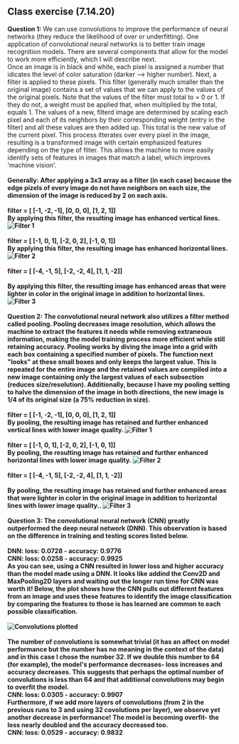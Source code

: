 ## Class exercise (7.14.20)
**Question 1:** We can use convolutions to improve the performance of neural networks (they reduce the likelihood of over or underfitting). One application of convolutional neural networks is to better train image recognition models. There are several components that allow for the model to work more efficiently, which I will describe next.
<br/>Once an image is in black and white, each pixel is assigned a number that idicates the level of color saturation (darker --> higher number). Next, a filter is applied to these pixels. This filter (generally much smaller than the original image) contains a set of values that we can apply to the values of the original pixels. Note that the values of the filter must total to = 0 or 1. If they do not, a weight must be applied that, when multiplied by the total, equals 1. The values of a new, filterd image are determined by scaling each pixel and each of its neighbors by their corresponding weight (entry in the filter) and all these values are then added up. This total is the new value of the current pixel. This process itterates over every pixel in the image, resulting is a transformed image with certain emphasized features depending on the type of filter. This allows the machine to more easily identify sets of features in images that match a label, which improves 'machine vision'.
<br/>
<br/>
<b/> **Generally:** After applying a 3x3 array as a filter (in each case) because the edge pizels of every image do not have neighbors on each size, the dimension of the image is reduced by 2 on each axis.
<br/>
<br/>
filter = [ [-1, -2, -1], [0, 0, 0], [1, 2, 1]]
<br/>
By applying this filter, the resulting image has enhanced vertical lines.
![Filter 1](https://aeraposo.github.io/Data-310-Public-Raposo/pool1.png)
<br/> 
<br/>
filter = [ [-1, 0, 1], [-2, 0, 2], [-1, 0, 1]]
<br/>
By applying this filter, the resulting image has enhanced horizontal lines.
![Filter 2](https://aeraposo.github.io/Data-310-Public-Raposo/pool2.png)
<br/> 
<br/>
filter = [ [-4, -1, 5], [-2, -2, 4], [1, 1, -2]]
<br/>
<br/>
By applying this filter, the resulting image has enhanced areas that were lighter in color in the original image in addition to horizontal lines.
![Filter 3](https://aeraposo.github.io/Data-310-Public-Raposo/pool3.png)
<br/>
<br/>
**Question 2:** The convolutional neural network also utilizes a filter method called pooling. Pooling decreases image resolution, which allows the machine to extract the features it needs while removing extraneous information, making the model training process more efficient while still retaining accuracy. Pooling works by diving the image into a grid with each box containing a specified number of pixels. The function next "looks" at these small boxes and only keeps the largest value. This is repeated for the entire image and the retained values are compiled into a new image containing only the largest values of each subsection (reduces size/resolution). Additionally, because I have my pooling setting to halve the dimension of the image in both directions, the new image is 1/4 of its original size (a 75% reduction in size).
<br/>
<br/>
filter = [ [-1, -2, -1], [0, 0, 0], [1, 2, 1]]
<br/>
By pooling, the resulting image has retained and further enhanced vertical lines with lower image quality.
![Filter 1](https://aeraposo.github.io/Data-310-Public-Raposo/stairs1.png)
<br/> 
<br/>
filter = [ [-1, 0, 1], [-2, 0, 2], [-1, 0, 1]]
<br/>
By pooling, the resulting image has retained and further enhanced horizontal lines with lower image quality.
![Filter 2](https://aeraposo.github.io/Data-310-Public-Raposo/stairs2.png)
<br/> 
<br/>
filter = [ [-4, -1, 5], [-2, -2, 4], [1, 1, -2]]
<br/>
<br/>
By pooling, the resulting image has retained and further enhanced areas that were lighter in color in the original image in addition to horizontal lines with lower image quality..
![Filter 3](https://aeraposo.github.io/Data-310-Public-Raposo/stairs3.png)
<br/>
<br/>
**Question 3:** The convolutional neural network (CNN) greatly outperformed the deep neural network (DNN). This observation is based on the difference in training and testing scores listed below.
<br/>
<br/>**DNN:** loss: 0.0728 - accuracy: 0.9776
<br/>**CNN:** loss: 0.0258 - accuracy: 0.9925
<br/> As you can see, using a CNN resulted in lower loss and higher accuracy than the model made using a DNN. It looks like addind the Conv2D and MaxPooling2D layers and waiting out the longer run time for CNN was worth it! Below, the plot shows how the CNN pulls out different features from an image and uses these features to identify the image classification by comparing the features to those is has learned are common to each possible classification.
<br/>
<br/>
![Convolutions plotted](https://aeraposo.github.io/Data-310-Public-Raposo/number_plot.png)
<br/>
<br/>
The number of convolutions is somewhat trivial (it has an affect on model performance but the number has no meaning in the context of the data) and in this case I chose the number 32. If we double this number to 64 (for example), the model's performance decreases- loss increases and accuracy decreases. This suggests that perhaps the optimal number of convolutions is less than 64 and that additional convolutions may begin to overfit the model.
<br/>**CNN:** loss: 0.0305 - accuracy: 0.9907
<br/> Furthermore, if we add more layers of convolutions (from 2 in the previous runs to 3 and using 32 covolutions per layer), we observe yet another decrease in performance! The model is becoming overfit- the loss nearly doubled and the accuracy decreased too.
<br/>**CNN:** loss: 0.0529 - accuracy: 0.9832
